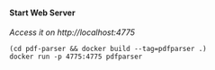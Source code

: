 
#### Start Web Server
_Access it on http://localhost:4775_
```
(cd pdf-parser && docker build --tag=pdfparser .)
docker run -p 4775:4775 pdfparser 

```




